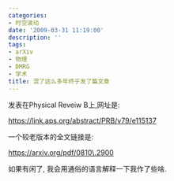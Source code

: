 ```yaml
---
categories:
- 时空波动
date: '2009-03-31 11:19:00'
description: ''
tags:
- arXiv
- 物理
- DMRG
- 学术
title: 混了这么多年终于发了篇文章
---
```

发表在Physical Reveiw B上,网址是:

  
  
https://link.aps.org/abstract/PRB/v79/e115137

  
  
一个较老版本的全文链接是:

  
  
https://arxiv.org/pdf/0810\.2900  
  
如果有闲了, 我会用通俗的语言解释一下我作了些啥.

   


